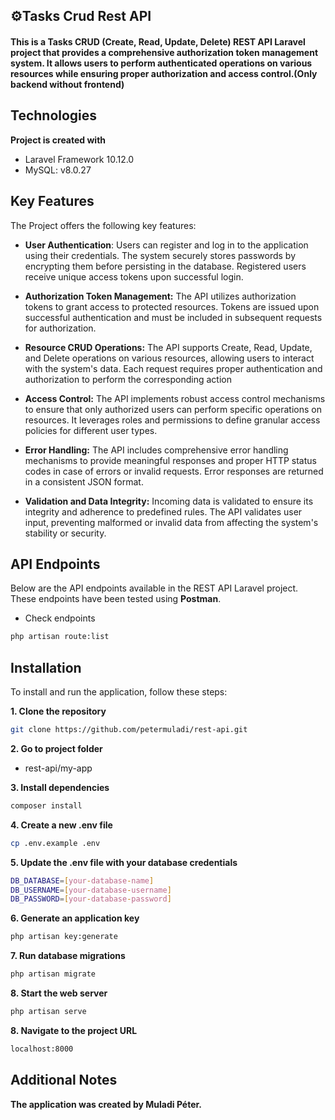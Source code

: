 ## ⚙Tasks Crud Rest API

#### This is a Tasks CRUD (Create, Read, Update, Delete) REST API Laravel project that provides a comprehensive authorization token management system. It allows users to perform authenticated operations on various resources while ensuring proper authorization and access control.(Only backend without frontend)

## Technologies

**Project is created with**

- Laravel Framework 10.12.0
- MySQL: v8.0.27


## Key Features

The Project offers the following key features:

- **User Authentication**: Users can register and log in to the application using their credentials. The system securely stores passwords by encrypting them before persisting in the database. Registered users receive unique access tokens upon successful login.

- **Authorization Token Management:** The API utilizes authorization tokens to grant access to protected resources. Tokens are issued upon successful authentication and must be included in subsequent requests for authorization.

- **Resource CRUD Operations:** The API supports Create, Read, Update, and Delete operations on various resources, allowing users to interact with the system's data. Each request requires proper authentication and authorization to perform the corresponding action

- **Access Control:** The API implements robust access control mechanisms to ensure that only authorized users can perform specific operations on resources. It leverages roles and permissions to define granular access policies for different user types.

- **Error Handling:** The API includes comprehensive error handling mechanisms to provide meaningful responses and proper HTTP status codes in case of errors or invalid requests. Error responses are returned in a consistent JSON format.

- **Validation and Data Integrity:** Incoming data is validated to ensure its integrity and adherence to predefined rules. The API validates user input, preventing malformed or invalid data from affecting the system's stability or security.

## API Endpoints 
Below are the API endpoints available in the REST API Laravel project. These endpoints have been tested using **Postman**.

- Check endpoints 
```bash
php artisan route:list
```


## Installation

To install and run the application, follow these steps:

**1. Clone the repository**

```bash
git clone https://github.com/petermuladi/rest-api.git
```

**2. Go to project folder**

- rest-api/my-app

**3. Install dependencies**

```bash
composer install
```

**4. Create a new .env file**

```bash
cp .env.example .env
```

**5. Update the .env file with your database credentials**

```bash
DB_DATABASE=[your-database-name]
DB_USERNAME=[your-database-username]
DB_PASSWORD=[your-database-password]
```

**6. Generate an application key**

```bash
php artisan key:generate
```

**7. Run database migrations**

```bash
php artisan migrate
```

**8. Start the web server**

```bash
php artisan serve
```

**8. Navigate to the project URL**

```bash
localhost:8000
```

## Additional Notes
**The application was created by Muladi Péter.**
